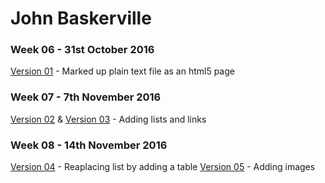 John Baskerville
==================

### Week 06 - 31st October 2016

[Version 01](https://loisgordon.github.io/john-baskerville/john-baskerville.html) - Marked up plain text file as an html5 page

### Week 07 - 7th November 2016

[Version 02](https://loisgordon.github.io/john-baskerville/john-baskerville2.html) 
& [Version 03](https://loisgordon.github.io/john-baskerville/john-baskerville3.html) - Adding lists and links

### Week 08 - 14th November 2016

[Version 04](https://loisgordon.github.io/john-baskerville/john-baskerville4.html) - Reaplacing list by adding a table
[Version 05](https://loisgordon.github.io/john-baskerville/john-baskerville5.html) - Adding images